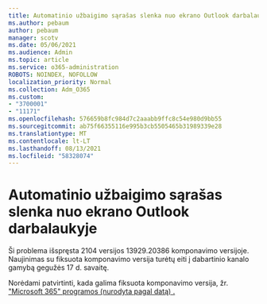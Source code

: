```yaml
---
title: Automatinio užbaigimo sąrašas slenka nuo ekrano Outlook darbalaukyje
ms.author: pebaum
author: pebaum
manager: scotv
ms.date: 05/06/2021
ms.audience: Admin
ms.topic: article
ms.service: o365-administration
ROBOTS: NOINDEX, NOFOLLOW
localization_priority: Normal
ms.collection: Adm_O365
ms.custom:
- "3700001"
- "11171"
ms.openlocfilehash: 576659b8fc984d7c2aaabb9ffc8c54e980d9bb55
ms.sourcegitcommit: ab75f66355116e995b3cb5505465b31989339e28
ms.translationtype: MT
ms.contentlocale: lt-LT
ms.lasthandoff: 08/13/2021
ms.locfileid: "58328074"
---
```

# <a name="autocomplete-list-scrolls-off-the-screen-in-outlook-desktop"></a>Automatinio užbaigimo sąrašas slenka nuo ekrano Outlook darbalaukyje

Ši problema išspręsta 2104 versijos 13929.20386 komponavimo versijoje. Naujinimas su fiksuota komponavimo versija turėtų eiti į dabartinio kanalo gamybą gegužės 17 d. savaitę. 

Norėdami patvirtinti, kada galima fiksuota komponavimo versija, žr. ["Microsoft 365" programos (nurodyta pagal datą) .](https://docs.microsoft.com/officeupdates/update-history-microsoft365-apps-by-date)